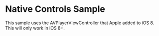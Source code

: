 Native Controls Sample
=====================================

This sample uses the AVPlayerViewController that Apple added to iOS 8. This will only work in iOS 8+.